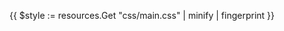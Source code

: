 {{ $style := resources.Get "css/main.css" | minify | fingerprint }}
<link rel="stylesheet" href="{{ $style.RelPermalink }}">